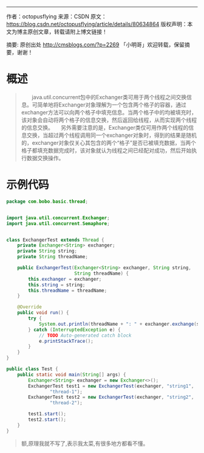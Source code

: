 
--------------------- 
作者：octopusflying 
来源：CSDN 
原文：https://blog.csdn.net/octopusflying/article/details/80634864 
版权声明：本文为博主原创文章，转载请附上博文链接！

摘要: 原创出处 http://cmsblogs.com/?p=2269 「小明哥」欢迎转载，保留摘要，谢谢！
# 概述

>&nbsp;&nbsp;&nbsp;&nbsp;   java.util.concurrent包中的Exchanger类可用于两个线程之间交换信息。可简单地将Exchanger对象理解为一个包含两个格子的容器，通过exchanger方法可以向两个格子中填充信息。当两个格子中的均被填充时，该对象会自动将两个格子的信息交换，然后返回给线程，从而实现两个线程的信息交换。
&nbsp;&nbsp;&nbsp;&nbsp;另外需要注意的是，Exchanger类仅可用作两个线程的信息交换，当超过两个线程调用同一个exchanger对象时，得到的结果是随机的，exchanger对象仅关心其包含的两个“格子”是否已被填充数据，当两个格子都填充数据完成时，该对象就认为线程之间已经配对成功，然后开始执行数据交换操作。


# 示例代码

```java
package com.bobo.basic.thread;


import java.util.concurrent.Exchanger;
import java.util.concurrent.Semaphore;


class ExchangerTest extends Thread {
    private Exchanger<String> exchanger;
    private String string;
    private String threadName;

    public ExchangerTest(Exchanger<String> exchanger, String string,
                         String threadName) {
        this.exchanger = exchanger;
        this.string = string;
        this.threadName = threadName;
    }

    @Override
    public void run() {
        try {
            System.out.println(threadName + ": " + exchanger.exchange(string));
        } catch (InterruptedException e) {
            // TODO Auto-generated catch block
            e.printStackTrace();
        }
    }
}

public class Test {
    public static void main(String[] args) {
        Exchanger<String> exchanger = new Exchanger<>();
        ExchangerTest test1 = new ExchangerTest(exchanger, "string1",
                "thread-1");
        ExchangerTest test2 = new ExchangerTest(exchanger, "string2",
                "thread-2");

        test1.start();
        test2.start();
    }
}
```
>额,原理我就不写了,表示我太菜,有很多地方都看不懂。